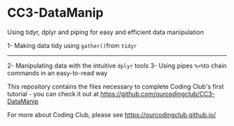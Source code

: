 # CC3-DataManip
Using tidyr, dplyr and piping for easy and efficient data manipulation

1- Making data tidy using `gather()`from `tidyr` <hr>
2- Manipulating data with the intuitive `dplyr` tools 
3- Using pipes `%>%`to chain commands in an easy-to-read way

This repository contains the files necessary to complete Coding Club's first tutorial - you can check it out at https://github.com/ourcodingclub/CC3-DataManip


For more about Coding Club, please see https://ourcodingclub.github.io/
